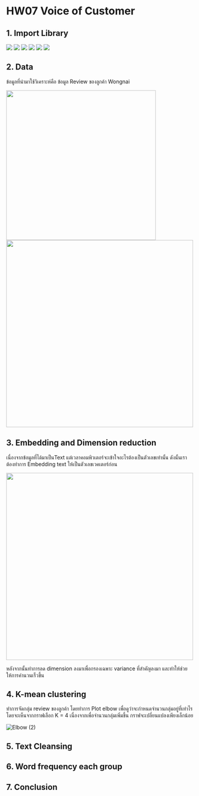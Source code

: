 # HW07 Voice of Customer

## 1. Import Library
[![](https://img.shields.io/badge/-Pandas-Yellow)](#) [![](https://img.shields.io/badge/-Numpy-Yellow)](#) [![](https://img.shields.io/badge/-tensorflow-Yellow)](#) [![](https://img.shields.io/badge/-Sklearn-Yellow)](#) [![](https://img.shields.io/badge/-Matplotlib-Yellow)](#) [![](https://img.shields.io/badge/-pythainlp-Yellow)](#) 

## 2. Data
ข้อมูลที่นำมาใช้วิเคราะห์คือ ข้อมูล Review ของลูกค้า Wongnai

<img src="https://i0.wp.com/www.siamwicker.com/wp-content/uploads/2020/07/8a567e896d37ac452d7a1be1030293cb.jpg?ssl=1" width="400" >

<img src="https://user-images.githubusercontent.com/78030264/147539155-5b5512ff-bd08-42ff-b1e9-a52451cba573.png" width="500" >

## 3. Embedding and Dimension reduction
เนื่องจากข้อมูลที่ได้มาเป็นText แต่เวลาคอมพิวเตอร์จะเข้าใจอะไรต้องเป็นตัวเลขเท่านั้น ดังนั้นเราต้องทำการ Embedding text ให้เป็นตัวเลขเวคเตอร์ก่อน

<img src="https://res.cloudinary.com/practicaldev/image/fetch/s--7WKACZnN--/c_limit%2Cf_auto%2Cfl_progressive%2Cq_auto%2Cw_880/https://cdn-images-1.medium.com/max/1600/1%2A8Qy3hv5iLnKnWVhpjjl2jQ.png" width="500" >

หลังจากนั้นทำการลด dimension ลงมาเพื่อกรองเฉพาะ variance ที่สำคัญลงมา และทำให้ช่วยให้การคำนวนเร็วขึ้น


## 4. K-mean clustering
ทำการจัดกลุ่ม review ของลูกค้า โดยทำการ Plot elbow เพื่อดูว่าจะกำหนดจำนวนกลุ่มอยู่ที่เท่าไร โดยจะเห็นจากกราฟเลือก K = 4 เนื่องจากเพื่อจำนวนกลุ่มเพิ่มขึ้น กราฟจะเปลี่ยนแปลงเพียงเล็กน้อย

![Elbow (2)](https://user-images.githubusercontent.com/78030264/147540454-05222f46-fbe0-46f5-99ea-0610b26443fd.png)

## 5. Text Cleansing

## 6. Word frequency each group

## 7. Conclusion
